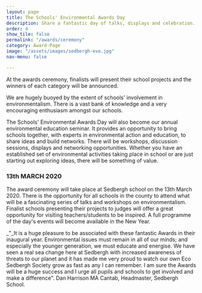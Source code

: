 ```yaml
---
layout: page
title: The Schools' Environmental Awards Day
description: Share a fantastic day of talks, displays and celebration.
order: 4
show_tile: false
permalink: "/awards/ceremony"
category: Award-Page
image: "/assets/images/sedbergh-eve.jpg"
nav-menu: false

---
```

At the awards ceremony, finalists will present their school projects and the winners of each category will be announced.

We are hugely buoyed by the extent of schools' involvement in environmentalism. There is a vast bank of knowledge and a very encouraging enthusiasm amongst our schools.

The Schools' Environmental Awards Day will also become our annual environmental education seminar. It provides an opportunity to bring schools together, with experts in environmental action and education, to share ideas and build networks. There will be workshops, discussion sessions, displays and networking opportunities. Whether you have an established set of environmental activities taking place in school or are just starting out exploring ideas, there will be something of value.

### 13th MARCH 2020

The award ceremony will take place at Sedbergh school on the 13th March 2020. There is the opportunity for all schools in the county to attend what will be a fascinating series of talks and workshops on environmentalism. Finalist schools presenting their projects to judges will offer a great opportunity for visiting  teachers/students to be inspired. A full programme of the day's events will become available in the New Year.

_"_It is a huge pleasure to be associated with these fantastic Awards in their inaugural year. Environmental issues must remain in all of our minds; and especially the younger generation, we must educate and energise. We have seen a real sea change here at Sedbergh with increased awareness of threats to our planet and it has made me very proud to watch our own Eco Sedbergh Society grow as fast as any I can remember. I am sure the Awards will be a huge success and I urge all pupils and schools to get involved and make a difference". Dan Harrison MA Cantab, Headmaster, Sedbergh School.